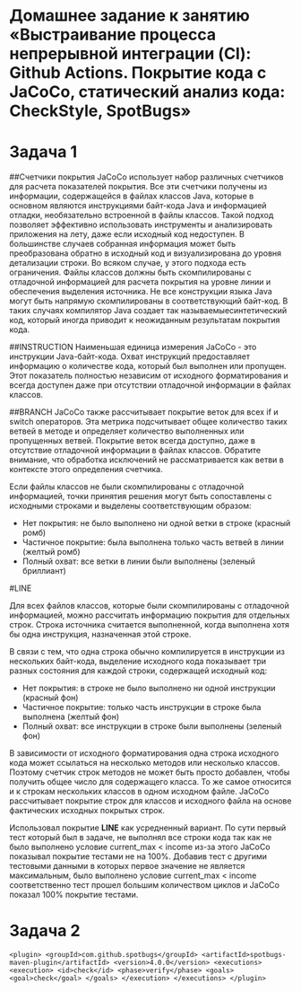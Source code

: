 # Домашнее задание к занятию «Выстраивание процесса непрерывной интеграции (CI): Github Actions. Покрытие кода с JaCoCo, статический анализ кода: CheckStyle, SpotBugs»

# Задача 1

##Счетчики покрытия
JaCoCo использует набор различных счетчиков для расчета показателей покрытия. 
Все эти счетчики получены из информации, содержащейся в файлах классов Java, которые в основном являются инструкциями байт-кода Java и информацией отладки, необязательно встроенной в файлы классов. 
Такой подход позволяет эффективно использовать инструменты и анализировать приложения на лету, даже если исходный код недоступен. В большинстве случаев собранная информация может быть преобразована обратно в исходный код и визуализирована до уровня детализации строки. 
Во всяком случае, у этого подхода есть ограничения. Файлы классов должны быть скомпилированы с отладочной информацией для расчета покрытия на уровне линии и обеспечения выделения источника. Не все конструкции языка Java могут быть напрямую скомпилированы в соответствующий байт-код. 
В таких случаях компилятор Java создает так называемыесинтетический код, который иногда приводит к неожиданным результатам покрытия кода.

##INSTRUCTION
Наименьшая единица измерения JaCoCo - это инструкции Java-байт-кода. Охват инструкций предоставляет информацию о количестве кода, который был выполнен или пропущен. 
Этот показатель полностью независим от исходного форматирования и всегда доступен даже при отсутствии отладочной информации в файлах классов.

##BRANCH
JaCoCo также рассчитывает покрытие веток для всех if и switch операторов. 
Эта метрика подсчитывает общее количество таких ветвей в методе и определяет количество выполненных или пропущенных ветвей. 
Покрытие веток всегда доступно, даже в отсутствие отладочной информации в файлах классов. 
Обратите внимание, что обработка исключений не рассматривается как ветви в контексте этого определения счетчика.

Если файлы классов не были скомпилированы с отладочной информацией, точки принятия решения могут быть сопоставлены с исходными строками и выделены соответствующим образом:

* Нет покрытия: не было выполнено ни одной ветки в строке (красный ромб)
* Частичное покрытие: была выполнена только часть ветвей в линии (желтый ромб)
* Полный охват: все ветки в линии были выполнены (зеленый бриллиант)

#LINE

Для всех файлов классов, которые были скомпилированы с отладочной информацией, можно рассчитать информацию покрытия для отдельных строк. 
Строка источника считается выполненной, когда выполнена хотя бы одна инструкция, назначенная этой строке.

В связи с тем, что одна строка обычно компилируется в инструкции из нескольких байт-кода, выделение исходного кода показывает три разных состояния для каждой строки, содержащей исходный код:

* Нет покрытия: в строке не было выполнено ни одной инструкции (красный фон)
* Частичное покрытие: только часть инструкции в строке была выполнена (желтый фон)
* Полный охват: все инструкции в строке были выполнены (зеленый фон)

В зависимости от исходного форматирования одна строка исходного кода может ссылаться на несколько методов или несколько классов. 
Поэтому счетчик строк методов не может быть просто добавлен, чтобы получить общее число для содержащего класса. 
То же самое относится и к строкам нескольких классов в одном исходном файле. 
JaCoCo рассчитывает покрытие строк для классов и исходного файла на основе фактических исходных покрытых строк.

Использовал покрытие **LINE** как усредненный вариант. По сути первый тест который был в задаче, не выполнял все строки кода так как не было выполнено условие current_max < income 
из-за этого JaCoCo показывал покрытие тестами не на 100%. Добавив тест с другими тестовыми данными в которых первое значение не является максимальным, было выполнено условие current_max < income 
соответственно тест прошел большим количеством циклов и JaCoCo показал 100% покрытие тестами.

# Задача 2

`<plugin>
	<groupId>com.github.spotbugs</groupId>
	<artifactId>spotbugs-maven-plugin</artifactId>
	<version>4.0.0</version>
		<executions>
			<execution>
			<id>check</id>
			<phase>verify</phase>
				<goals>
					<goal>check</goal>
				</goals>
			</execution>
		</executions>
</plugin>`

